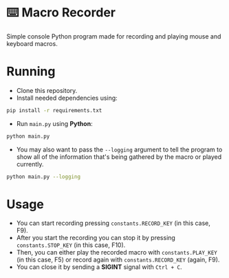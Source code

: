 # ⌨️ Macro Recorder

Simple console Python program made for recording and playing mouse and keyboard macros.

# Running

- Clone this repository.
- Install needed dependencies using:
```sh
pip install -r requirements.txt
```
- Run `main.py` using **Python**:
```sh
python main.py
```
- You may also want to pass the `--logging` argument to tell the program to show all of the information that's being gathered by the macro or played currently.
```sh
python main.py --logging
```

# Usage
- You can start recording pressing `constants.RECORD_KEY` (in this case, F9).
- After you start the recording you can stop it by pressing `constants.STOP_KEY` (in this case, F10).
- Then, you can either play the recorded macro with `constants.PLAY_KEY` (in this case, F5) or record again with `constants.RECORD_KEY` (again, F9).
- You can close it by sending a **SIGINT** signal with `Ctrl + C`. 
